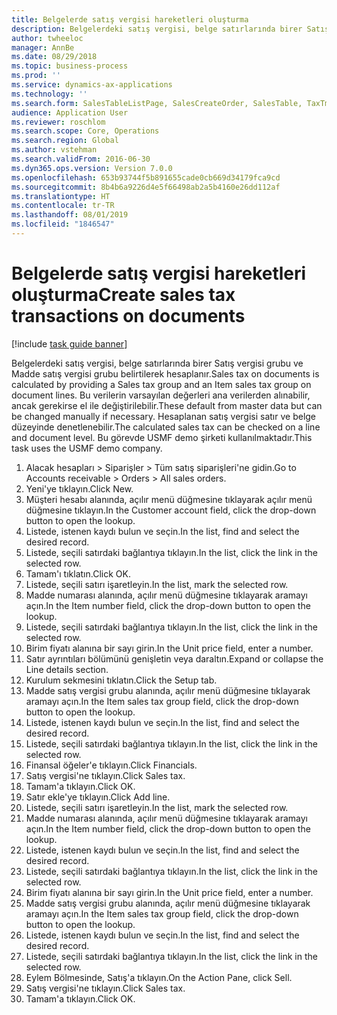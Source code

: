 ```yaml
---
title: Belgelerde satış vergisi hareketleri oluşturma
description: Belgelerdeki satış vergisi, belge satırlarında birer Satış vergisi grubu ve Madde satış vergisi grubu belirtilerek hesaplanır.
author: twheeloc
manager: AnnBe
ms.date: 08/29/2018
ms.topic: business-process
ms.prod: ''
ms.service: dynamics-ax-applications
ms.technology: ''
ms.search.form: SalesTableListPage, SalesCreateOrder, SalesTable, TaxTmpWorkTrans
audience: Application User
ms.reviewer: roschlom
ms.search.scope: Core, Operations
ms.search.region: Global
ms.author: vstehman
ms.search.validFrom: 2016-06-30
ms.dyn365.ops.version: Version 7.0.0
ms.openlocfilehash: 653b93744f5b891655cade0cb669d34179fca9cd
ms.sourcegitcommit: 8b4b6a9226d4e5f66498ab2a5b4160e26dd112af
ms.translationtype: HT
ms.contentlocale: tr-TR
ms.lasthandoff: 08/01/2019
ms.locfileid: "1846547"
---
```

# <a name="create-sales-tax-transactions-on-documents"></a><span data-ttu-id="d780c-103">Belgelerde satış vergisi hareketleri oluşturma</span><span class="sxs-lookup"><span data-stu-id="d780c-103">Create sales tax transactions on documents</span></span>

[!include [task guide banner](../../includes/task-guide-banner.md)]

<span data-ttu-id="d780c-104">Belgelerdeki satış vergisi, belge satırlarında birer Satış vergisi grubu ve Madde satış vergisi grubu belirtilerek hesaplanır.</span><span class="sxs-lookup"><span data-stu-id="d780c-104">Sales tax on documents is calculated by providing a Sales tax group and an Item sales tax group on document lines.</span></span> <span data-ttu-id="d780c-105">Bu verilerin varsayılan değerleri ana verilerden alınabilir, ancak gerekirse el ile değiştirilebilir.</span><span class="sxs-lookup"><span data-stu-id="d780c-105">These default from master data but can be changed manually if necessary.</span></span> <span data-ttu-id="d780c-106">Hesaplanan satış vergisi satır ve belge düzeyinde denetlenebilir.</span><span class="sxs-lookup"><span data-stu-id="d780c-106">The calculated sales tax can be checked on a line and document level.</span></span> <span data-ttu-id="d780c-107">Bu görevde USMF demo şirketi kullanılmaktadır.</span><span class="sxs-lookup"><span data-stu-id="d780c-107">This task uses the USMF demo company.</span></span>

1. <span data-ttu-id="d780c-108">Alacak hesapları > Siparişler > Tüm satış siparişleri'ne gidin.</span><span class="sxs-lookup"><span data-stu-id="d780c-108">Go to Accounts receivable > Orders > All sales orders.</span></span>
2. <span data-ttu-id="d780c-109">Yeni'ye tıklayın.</span><span class="sxs-lookup"><span data-stu-id="d780c-109">Click New.</span></span>
3. <span data-ttu-id="d780c-110">Müşteri hesabı alanında, açılır menü düğmesine tıklayarak açılır menü düğmesine tıklayın.</span><span class="sxs-lookup"><span data-stu-id="d780c-110">In the Customer account field, click the drop-down button to open the lookup.</span></span>
4. <span data-ttu-id="d780c-111">Listede, istenen kaydı bulun ve seçin.</span><span class="sxs-lookup"><span data-stu-id="d780c-111">In the list, find and select the desired record.</span></span>
5. <span data-ttu-id="d780c-112">Listede, seçili satırdaki bağlantıya tıklayın.</span><span class="sxs-lookup"><span data-stu-id="d780c-112">In the list, click the link in the selected row.</span></span>
6. <span data-ttu-id="d780c-113">Tamam'ı tıklatın.</span><span class="sxs-lookup"><span data-stu-id="d780c-113">Click OK.</span></span>
7. <span data-ttu-id="d780c-114">Listede, seçili satırı işaretleyin.</span><span class="sxs-lookup"><span data-stu-id="d780c-114">In the list, mark the selected row.</span></span>
8. <span data-ttu-id="d780c-115">Madde numarası alanında, açılır menü düğmesine tıklayarak aramayı açın.</span><span class="sxs-lookup"><span data-stu-id="d780c-115">In the Item number field, click the drop-down button to open the lookup.</span></span>
9. <span data-ttu-id="d780c-116">Listede, seçili satırdaki bağlantıya tıklayın.</span><span class="sxs-lookup"><span data-stu-id="d780c-116">In the list, click the link in the selected row.</span></span>
10. <span data-ttu-id="d780c-117">Birim fiyatı alanına bir sayı girin.</span><span class="sxs-lookup"><span data-stu-id="d780c-117">In the Unit price field, enter a number.</span></span>
11. <span data-ttu-id="d780c-118">Satır ayrıntıları bölümünü genişletin veya daraltın.</span><span class="sxs-lookup"><span data-stu-id="d780c-118">Expand or collapse the Line details section.</span></span>
12. <span data-ttu-id="d780c-119">Kurulum sekmesini tıklatın.</span><span class="sxs-lookup"><span data-stu-id="d780c-119">Click the Setup tab.</span></span>
13. <span data-ttu-id="d780c-120">Madde satış vergisi grubu alanında, açılır menü düğmesine tıklayarak aramayı açın.</span><span class="sxs-lookup"><span data-stu-id="d780c-120">In the Item sales tax group field, click the drop-down button to open the lookup.</span></span>
14. <span data-ttu-id="d780c-121">Listede, istenen kaydı bulun ve seçin.</span><span class="sxs-lookup"><span data-stu-id="d780c-121">In the list, find and select the desired record.</span></span>
15. <span data-ttu-id="d780c-122">Listede, seçili satırdaki bağlantıya tıklayın.</span><span class="sxs-lookup"><span data-stu-id="d780c-122">In the list, click the link in the selected row.</span></span>
16. <span data-ttu-id="d780c-123">Finansal öğeler'e tıklayın.</span><span class="sxs-lookup"><span data-stu-id="d780c-123">Click Financials.</span></span>
17. <span data-ttu-id="d780c-124">Satış vergisi'ne tıklayın.</span><span class="sxs-lookup"><span data-stu-id="d780c-124">Click Sales tax.</span></span>
18. <span data-ttu-id="d780c-125">Tamam'a tıklayın.</span><span class="sxs-lookup"><span data-stu-id="d780c-125">Click OK.</span></span>
19. <span data-ttu-id="d780c-126">Satır ekle'ye tıklayın.</span><span class="sxs-lookup"><span data-stu-id="d780c-126">Click Add line.</span></span>
20. <span data-ttu-id="d780c-127">Listede, seçili satırı işaretleyin.</span><span class="sxs-lookup"><span data-stu-id="d780c-127">In the list, mark the selected row.</span></span>
21. <span data-ttu-id="d780c-128">Madde numarası alanında, açılır menü düğmesine tıklayarak aramayı açın.</span><span class="sxs-lookup"><span data-stu-id="d780c-128">In the Item number field, click the drop-down button to open the lookup.</span></span>
22. <span data-ttu-id="d780c-129">Listede, istenen kaydı bulun ve seçin.</span><span class="sxs-lookup"><span data-stu-id="d780c-129">In the list, find and select the desired record.</span></span>
23. <span data-ttu-id="d780c-130">Listede, seçili satırdaki bağlantıya tıklayın.</span><span class="sxs-lookup"><span data-stu-id="d780c-130">In the list, click the link in the selected row.</span></span>
24. <span data-ttu-id="d780c-131">Birim fiyatı alanına bir sayı girin.</span><span class="sxs-lookup"><span data-stu-id="d780c-131">In the Unit price field, enter a number.</span></span>
25. <span data-ttu-id="d780c-132">Madde satış vergisi grubu alanında, açılır menü düğmesine tıklayarak aramayı açın.</span><span class="sxs-lookup"><span data-stu-id="d780c-132">In the Item sales tax group field, click the drop-down button to open the lookup.</span></span>
26. <span data-ttu-id="d780c-133">Listede, istenen kaydı bulun ve seçin.</span><span class="sxs-lookup"><span data-stu-id="d780c-133">In the list, find and select the desired record.</span></span>
27. <span data-ttu-id="d780c-134">Listede, seçili satırdaki bağlantıya tıklayın.</span><span class="sxs-lookup"><span data-stu-id="d780c-134">In the list, click the link in the selected row.</span></span>
28. <span data-ttu-id="d780c-135">Eylem Bölmesinde, Satış'a tıklayın.</span><span class="sxs-lookup"><span data-stu-id="d780c-135">On the Action Pane, click Sell.</span></span>
29. <span data-ttu-id="d780c-136">Satış vergisi'ne tıklayın.</span><span class="sxs-lookup"><span data-stu-id="d780c-136">Click Sales tax.</span></span>
30. <span data-ttu-id="d780c-137">Tamam'a tıklayın.</span><span class="sxs-lookup"><span data-stu-id="d780c-137">Click OK.</span></span>

